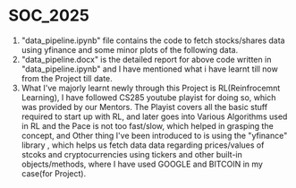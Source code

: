 # SOC_2025
1. "data_pipeline.ipynb" file contains the code to fetch stocks/shares data using yfinance and some minor plots of the following data.
2. "data_pipeline.docx"  is the detailed report for above code written in "data_pipeline.ipynb" and I have mentioned what i have learnt till now from the Project till date.
3. What I've majorly learnt newly through this Project is RL(Reinfrocemnt Learning), I have followed CS285 youtube playist for doing so, which was provided by our Mentors. The Playist covers all the basic stuff required to start up with RL, and later goes into Various Algorithms used in RL and the Pace is not too fast/slow, which helped in grasping the concept, and Other thing I've been introduced to is using the "yfinance" library , which helps us fetch data data regarding prices/values of stcoks and cryptocurrencies using tickers and other built-in objects/methods, where I have used GOOGLE and BITCOIN in my case(for Project).
